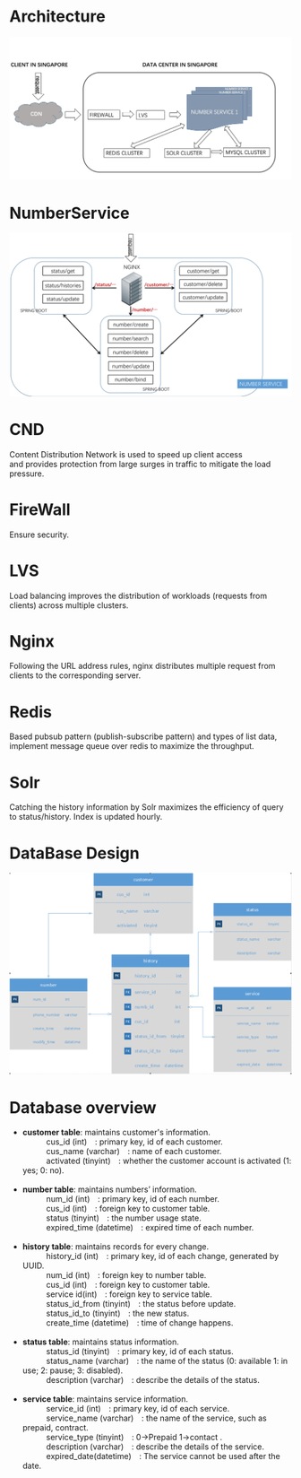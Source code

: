 # Architecture
![Architecture Diagram](https://github.com/wanghytosky/NumberService/blob/master/image/Architecture.jpeg?raw=true)

# NumberService
![Architecture Diagram](https://github.com/wanghytosky/NumberService/blob/master/image/numberservice.png?raw=true)


# CND 
Content Distribution Network is used to speed up client access and provides protection from large surges in traffic to mitigate the load pressure. 

# FireWall
Ensure security.

# LVS
Load balancing improves the distribution of workloads (requests from clients) across multiple clusters.

# Nginx
Following the URL address rules, nginx distributes multiple request from clients to the corresponding server.

# Redis
Based pubsub pattern (publish-subscribe pattern) and types of list data, implement message queue over redis to maximize the throughput.  

# Solr
Catching the history information by Solr maximizes the efficiency of query to status/history. Index is updated hourly. 

# DataBase Design
![Architecture Diagram](https://github.com/wanghytosky/NumberService/blob/master/image/database.png?raw=true)

# Database overview
* **customer table**: maintains customer's information.</br>
	&#8195;&#8195;&#8195;cus_id (int)&#8195;: primary key, id of each customer.</br>
	&#8195;&#8195;&#8195;cus_name (varchar)&#8195;: name of each customer.</br>
	&#8195;&#8195;&#8195;activated (tinyint)&#8195;: whether the customer account is activated (1: yes; 0: no).</br></br>
* **number table**: maintains numbers’ information.</br>
	&#8195;&#8195;&#8195;num_id (int)&#8195;: primary key, id of each number. </br>
	&#8195;&#8195;&#8195;cus_id (int)&#8195;: foreign key to customer table.</br>
	&#8195;&#8195;&#8195;status (tinyint)&#8195;: the number usage state.</br>
	&#8195;&#8195;&#8195;expired_time (datetime)&#8195;: expired time of each number.</br></br>
* **history table**: maintains records for every change. </br>
	&#8195;&#8195;&#8195;history_id (int)&#8195;: primary key, id of each change, generated by UUID.</br>
	&#8195;&#8195;&#8195;num_id (int)&#8195;: foreign key to number table.</br>
	&#8195;&#8195;&#8195;cus_id (int)&#8195;: foreign key to customer table.</br>
	&#8195;&#8195;&#8195;service id(int)&#8195;: foreign key to service table.</br>
	&#8195;&#8195;&#8195;status_id_from (tinyint)&#8195;: the status before update.</br>
	&#8195;&#8195;&#8195;status_id_to (tinyint)&#8195;: the new status.</br>
	&#8195;&#8195;&#8195;create_time (datetime)&#8195;: time of change happens.</br></br>
* **status table**: maintains status information. </br>
	&#8195;&#8195;&#8195;status_id (tinyint)&#8195;: primary key, id of each status.</br>
	&#8195;&#8195;&#8195;status_name (varchar)&#8195;: the name of the status (0: available 1: in use; 2: pause; 3: disabled).</br>
	&#8195;&#8195;&#8195;description (varchar)&#8195;: describe the details of the status.</br></br>
* **service table**: maintains service information. </br>
	&#8195;&#8195;&#8195;service_id (int)&#8195;: primary key, id of each service.</br>
	&#8195;&#8195;&#8195;service_name (varchar)&#8195;: the name of the service, such as prepaid, contract.</br>
	&#8195;&#8195;&#8195;service_type (tinyint)&#8195;: 0->Prepaid 1->contact .</br>
	&#8195;&#8195;&#8195;description (varchar)&#8195;: describe the details of the service.</br>
	&#8195;&#8195;&#8195;expired_date(datetime)&#8195;: The service cannot be used after the date.</br>
